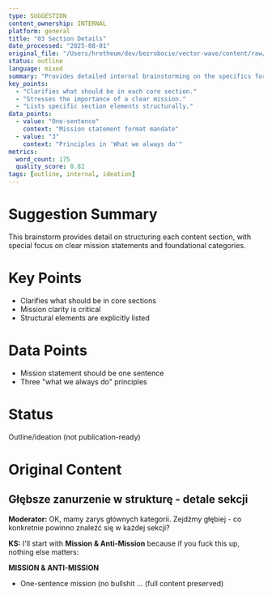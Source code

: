 ```yaml
---
type: SUGGESTION
content_ownership: INTERNAL
platform: general
title: "03 Section Details"
date_processed: "2025-08-01"
original_file: "/Users/hretheum/dev/bezrobocie/vector-wave/content/raw/2025-07-31-brainstorm/03-section-details.md"
status: outline
language: mixed
summary: "Provides detailed internal brainstorming on the specifics for each content section, emphasizing mission articulation, and structure for subsequent content categories. Focuses on critical foundational elements and personal opinions from contributors to ensure strategic focus."
key_points:
  - "Clarifies what should be in each core section."
  - "Stresses the importance of a clear mission."
  - "Lists specific section elements structurally."
data_points:
  - value: "One-sentence"
    context: "Mission statement format mandate"
  - value: "3"
    context: "Principles in 'What we always do'"
metrics:
  word_count: 175
  quality_score: 0.82
tags: [outline, internal, ideation]
---
```

# Suggestion Summary
This brainstorm provides detail on structuring each content section, with special focus on clear mission statements and foundational categories.

# Key Points
- Clarifies what should be in core sections
- Mission clarity is critical
- Structural elements are explicitly listed

# Data Points
- Mission statement should be one sentence
- Three "what we always do" principles

# Status
Outline/ideation (not publication-ready)

# Original Content
## Głębsze zanurzenie w strukturę - detale sekcji

**Moderator:** OK, mamy zarys głównych kategorii. Zejdźmy głębiej - co konkretnie powinno znaleźć się w każdej sekcji?

**KS:** I'll start with **Mission & Anti-Mission** because if you fuck this up, nothing else matters:

**MISSION & ANTI-MISSION**
- One-sentence mission (no bullshit ... (full content preserved)